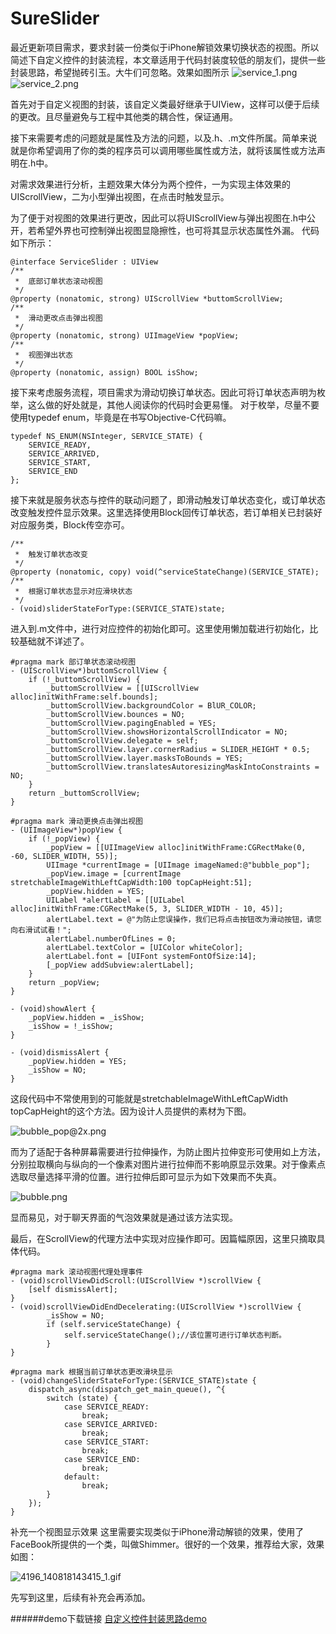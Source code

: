 # SureSlider
最近更新项目需求，要求封装一份类似于iPhone解锁效果切换状态的视图。所以简述下自定义控件的封装流程，本文章适用于代码封装度较低的朋友们，提供一些封装思路，希望抛砖引玉。大牛们可忽略。效果如图所示
![service_1.png](http://upload-images.jianshu.io/upload_images/1767950-b721ade616d0c60b.png?imageMogr2/auto-orient/strip%7CimageView2/2/w/1240)
![service_2.png](http://upload-images.jianshu.io/upload_images/1767950-0418a1a8c055bfb1.png?imageMogr2/auto-orient/strip%7CimageView2/2/w/1240)

首先对于自定义视图的封装，该自定义类最好继承于UIView，这样可以便于后续的更改。且尽量避免与工程中其他类的耦合性，保证通用。

接下来需要考虑的问题就是属性及方法的问题，以及.h、.m文件所属。简单来说就是你希望调用了你的类的程序员可以调用哪些属性或方法，就将该属性或方法声明在.h中。

对需求效果进行分析，主题效果大体分为两个控件，一为实现主体效果的UIScrollView，二为小型弹出视图，在点击时触发显示。

为了便于对视图的效果进行更改，因此可以将UIScrollView与弹出视图在.h中公开，若希望外界也可控制弹出视图显隐擦性，也可将其显示状态属性外漏。
代码如下所示：
```
@interface ServiceSlider : UIView
/**
 *  底部订单状态滚动视图
 */
@property (nonatomic, strong) UIScrollView *buttomScrollView;
/**
 *  滑动更改点击弹出视图
 */
@property (nonatomic, strong) UIImageView *popView;
/**
 *  视图弹出状态
 */
@property (nonatomic, assign) BOOL isShow;
```
接下来考虑服务流程，项目需求为滑动切换订单状态。因此可将订单状态声明为枚举，这么做的好处就是，其他人阅读你的代码时会更易懂。
对于枚举，尽量不要使用typedef enum，毕竟是在书写Objective-C代码嘛。
```
typedef NS_ENUM(NSInteger, SERVICE_STATE) {
    SERVICE_READY,
    SERVICE_ARRIVED,
    SERVICE_START,
    SERVICE_END
};
```
接下来就是服务状态与控件的联动问题了，即滑动触发订单状态变化，或订单状态改变触发控件显示效果。这里选择使用Block回传订单状态，若订单相关已封装好对应服务类，Block传空亦可。
```
/**
 *  触发订单状态改变
 */
@property (nonatomic, copy) void(^serviceStateChange)(SERVICE_STATE);
/**
 *  根据订单状态显示对应滑块状态
 */
- (void)sliderStateForType:(SERVICE_STATE)state;
```
进入到.m文件中，进行对应控件的初始化即可。这里使用懒加载进行初始化，比较基础就不详述了。
```
#pragma mark 部订单状态滚动视图
- (UIScrollView*)buttomScrollView {
    if (!_buttomScrollView) {
        _buttomScrollView = [[UIScrollView alloc]initWithFrame:self.bounds];
        _buttomScrollView.backgroundColor = BlUR_COLOR;
        _buttomScrollView.bounces = NO;
        _buttomScrollView.pagingEnabled = YES;
        _buttomScrollView.showsHorizontalScrollIndicator = NO;
        _buttomScrollView.delegate = self;
        _buttomScrollView.layer.cornerRadius = SLIDER_HEIGHT * 0.5;
        _buttomScrollView.layer.masksToBounds = YES;
        _buttomScrollView.translatesAutoresizingMaskIntoConstraints = NO;
    }
    return _buttomScrollView;
}

#pragma mark 滑动更换点击弹出视图
- (UIImageView*)popView {
    if (!_popView) {
        _popView = [[UIImageView alloc]initWithFrame:CGRectMake(0, -60, SLIDER_WIDTH, 55)];
        UIImage *currentImage = [UIImage imageNamed:@"bubble_pop"];
        _popView.image = [currentImage stretchableImageWithLeftCapWidth:100 topCapHeight:51];
        _popView.hidden = YES;
        UILabel *alertLabel = [[UILabel alloc]initWithFrame:CGRectMake(5, 3, SLIDER_WIDTH - 10, 45)];
        alertLabel.text = @"为防止您误操作，我们已将点击按钮改为滑动按钮，请您向右滑试试看！";
        alertLabel.numberOfLines = 0;
        alertLabel.textColor = [UIColor whiteColor];
        alertLabel.font = [UIFont systemFontOfSize:14];
        [_popView addSubview:alertLabel];
    }
    return _popView;
}

- (void)showAlert {
    _popView.hidden = _isShow;
    _isShow = !_isShow;
}

- (void)dismissAlert {
    _popView.hidden = YES;
    _isShow = NO;
}
```
这段代码中不常使用到的可能就是stretchableImageWithLeftCapWidth topCapHeight的这个方法。因为设计人员提供的素材为下图。

![bubble_pop@2x.png](http://upload-images.jianshu.io/upload_images/1767950-a96aeb42c115f926.png?imageMogr2/auto-orient/strip%7CimageView2/2/w/1240)

而为了适配于各种屏幕需要进行拉伸操作，为防止图片拉伸变形可使用如上方法，分别拉取横向与纵向的一个像素对图片进行拉伸而不影响原显示效果。对于像素点选取尽量选择平滑的位置。进行拉伸后即可显示为如下效果而不失真。

![bubble.png](http://upload-images.jianshu.io/upload_images/1767950-e53d6c24e3a95e1f.png?imageMogr2/auto-orient/strip%7CimageView2/2/w/1240)

显而易见，对于聊天界面的气泡效果就是通过该方法实现。

最后，在ScrollView的代理方法中实现对应操作即可。因篇幅原因，这里只摘取具体代码。
```
#pragma mark 滚动视图代理处理事件
- (void)scrollViewDidScroll:(UIScrollView *)scrollView {
    [self dismissAlert];
}
- (void)scrollViewDidEndDecelerating:(UIScrollView *)scrollView {
        _isShow = NO;
        if (self.serviceStateChange) {
            self.serviceStateChange();//该位置可进行订单状态判断。
        }
}

#pragma mark 根据当前订单状态更改滑块显示
- (void)changeSliderStateForType:(SERVICE_STATE)state {
    dispatch_async(dispatch_get_main_queue(), ^{
        switch (state) {
            case SERVICE_READY:
                break;
            case SERVICE_ARRIVED:
                break;
            case SERVICE_START:
                break;
            case SERVICE_END:
                break;
            default:
                break;
        }
    });
}
```
补充一个视图显示效果
这里需要实现类似于iPhone滑动解锁的效果，使用了FaceBook所提供的一个类，叫做Shimmer。很好的一个效果，推荐给大家，效果如图：

![4196_140818143415_1.gif](http://upload-images.jianshu.io/upload_images/1767950-bf61d8eec3d03482.gif?imageMogr2/auto-orient/strip)

先写到这里，后续有补充会再添加。

######demo下载链接
[自定义控件封装思路demo](https://github.com/LSure/SureSlider)
